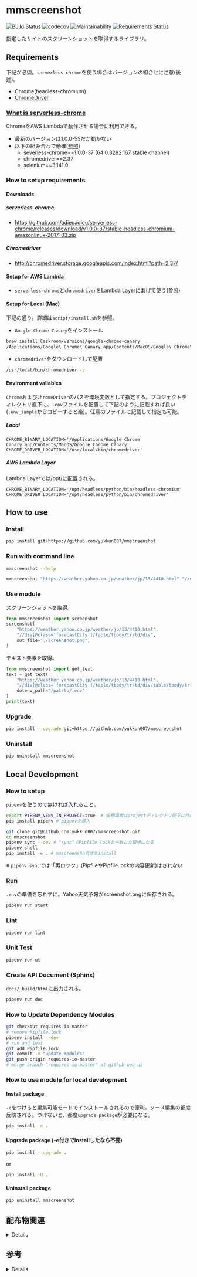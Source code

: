 # mmscreenshot

[![Build Status](https://travis-ci.org/yukkun007/mmscreenshot.svg?branch=master)](https://travis-ci.org/yukkun007/mmscreenshot)
[![codecov](https://codecov.io/gh/yukkun007/mmscreenshot/branch/master/graph/badge.svg)](https://codecov.io/gh/yukkun007/mmscreenshot)
[![Maintainability](https://api.codeclimate.com/v1/badges/fa15a1c245473441c7d7/maintainability)](https://codeclimate.com/github/yukkun007/mmscreenshot/maintainability)
[![Requirements Status](https://requires.io/github/yukkun007/mmscreenshot/requirements.svg?branch=master)](https://requires.io/github/yukkun007/mmscreenshot/requirements/?branch=master)

指定したサイトのスクリーンショットを取得するライブラリ。

## Requirements

下記が必須。`serverless-chrome`を使う場合はバージョンの組合せに注意(後述)。

- Chrome(headless-chromium)
- [ChromeDriver](https://sites.google.com/a/chromium.org/chromedriver/downloads)

### [What is serverless-chrome](https://github.com/adieuadieu/serverless-chrome/releases)

ChromeをAWS Lambdaで動作させる場合に利用できる。

- 最新のバージョンは1.0.0-55だが動かない
- 以下の組み合わで動確([参照](https://github.com/adieuadieu/serverless-chrome/issues/133))
  - [severless-chrome](https://github.com/adieuadieu/serverless-chrome/releases)==1.0.0-37 (64.0.3282.167 stable channel)
  - chromedriver==2.37
  - selenium==3.141.0

### How to setup requirements

#### Downloads

##### serverless-chrome

- <https://github.com/adieuadieu/serverless-chrome/releases/download/v1.0.0-37/stable-headless-chromium-amazonlinux-2017-03.zip>

##### Chromedriver

- <http://chromedriver.storage.googleapis.com/index.html?path=2.37/>

#### Setup for AWS Lambda

- `serverless-chrome`と`chromedriver`をLambda Layerにあげて使う([参照](https://hacknote.jp/archives/49974/))

#### Setup for Local (Mac)

下記の通り。詳細は`script/install.sh`を参照。

- `Google Chrome Canary`をインストール

```sh
brew install Caskroom/versions/google-chrome-canary
/Applications/Google\ Chrome\ Canary.app/Contents/MacOS/Google\ Chrome\ Canary --version
```

- `chromedriver`をダウンロードして配置

```sh
/usr/local/bin/chromedriver -v
```

#### Environment valiables

`Chrome`および`ChromeDriver`のパスを環境変数として指定する。プロジェクトディレクトリ直下に、`.env`ファイルを配置して下記のように記載すれば良い(`.env_sample`からコピーすると楽)。任意のファイルに記載して指定も可能。

##### Local

```env
CHROME_BINARY_LOCATION='/Applications/Google Chrome Canary.app/Contents/MacOS/Google Chrome Canary'
CHROME_DRIVER_LOCATION='/usr/local/bin/chromedriver'
```

##### AWS Lambda Layer

Lambda Layerでは/opt/に配置される。

```env
CHROME_BINARY_LOCATION='/opt/headless/python/bin/headless-chromium'
CHROME_DRIVER_LOCATION='/opt/headless/python/bin/chromedriver'
```

## How to use

### Install

```sh
pip install git+https://github.com/yukkun007/mmscreenshot
```

### Run with command line

```sh
mmscreenshot --help
```

```sh
mmscreenshot "https://weather.yahoo.co.jp/weather/jp/13/4410.html" "//div[@class='forecastCity']/table/tbody/tr/td/div"
```

### Use module

スクリーンショットを取得。

```python
from mmscreenshot import screenshot
screenshot(
    "https://weather.yahoo.co.jp/weather/jp/13/4410.html",
    "//div[@class='forecastCity']/table/tbody/tr/td/div",
    out_file="./screenshot.png",
)
```

テキスト要素を取得。

```python
from mmscreenshot import get_text
text = get_text(
    "https://weather.yahoo.co.jp/weather/jp/13/4410.html",
    "//div[@class='forecastCity']/table/tbody/tr/td/div/table/tbody/tr[2]/td[3]",
    dotenv_path="/pat/to/.env"
)
print(text)
```

### Upgrade

```sh
pip install --upgrade git+https://github.com/yukkun007/mmscreenshot
```

### Uninstall

```sh
pip uninstall mmscreenshot
```

## Local Development

### How to setup

`pipenv`を使うので無ければ入れること。

```bash
export PIPENV_VENV_IN_PROJECT=true  # 仮想環境はprojectディレクトリ配下に作成
pip install pipenv # pipenvを導入
```

```bash
git clone git@github.com:yukkun007/mmscreenshot.git
cd mmscreenshot
pipenv sync --dev # "sync"でPipfile.lockと一致した環境になる
pipenv shell
pip install -e . # mmscreensho自体をinstall
```

※ `pipenv sync`では「再ロック」(PipfileやPipfile.lockの内容更新)はされない

### Run

`.env`の準備を忘れずに。Yahoo天気予報がscreenshot.pngに保存される。

```sh
pipenv run start
```

### Lint

```sh
pipenv run lint
```

### Unit Test

```sh
pipenv run ut
```

### Create API Document (Sphinx)

`docs/_build/html`に出力される。

```sh
pipenv run doc
```

### How to Update Dependency Modules

```sh
git checkout requires-io-master
# remove Pipfile.lock
pipenv install --dev
# run and test
git add Pipfile.lock
git commit -m "update modules"
git push origin requires-io-master
# merge branch "requires-io-master" at github web ui
```

### How to use module for local development

#### Install package

`-e`をつけると編集可能モードでインストールされるので便利。ソース編集の都度反映される。つけないと、都度`upgrade package`が必要になる。

```sh
pip install -e .
```

#### Upgrade package (-e付きでInstallしたなら不要)

```sh
pip install --upgrade .
```

or

```sh
pip install -U .
```

#### Uninstall package

```sh
pip uninstall mmscreenshot
```

## 配布物関連

<details>

### ソースコード配布物の作成

dist/ 以下に mmscreenshot-0.0.1.tar.gz が生成される。

```sh
python setup.py sdist
```

### ソースコード配布物から pip でインストール

```sh
pip install mmscreenshot-0.0.1-tar.gz
```

### ビルド済み配布物(wheel 形式)の作成

dist/ 以下に mmscreenshot-0.0.1-py3-none-any.whl が生成される。

```sh
python setup.py bdist_wheel (wheelパッケージが必要)
```

### ビルド済み配布物(wheel 形式)から pip でインストール

```sh
pip install mmscreenshot-0.0.1-py3-none-any.whl
```

</details>

## 参考

<details>

### パッケージング/開発環境

- <https://techblog.asahi-net.co.jp/entry/2018/06/15/162951>
- <https://techblog.asahi-net.co.jp/entry/2018/11/19/103455>

### コマンドライン引数のパース

- <https://qiita.com/kzkadc/items/e4fc7bc9c003de1eb6d0>

### 環境変数の定義

- <https://pod.hatenablog.com/entry/2019/04/29/164109>

### TravisCIでファイルを(簡単に)暗号化して使用する

- <https://qiita.com/kmats@github/items/d22fd856883e6c16d7ea>

</details>
